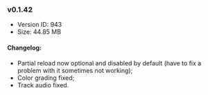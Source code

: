 ### v0.1.42

*   Version ID: 943
*   Size: 44.85 MB

#### Changelog:

*   Partial reload now optional and disabled by default (have to fix a problem with it sometimes not working);
*   Color grading fixed;
*   Track audio fixed.
